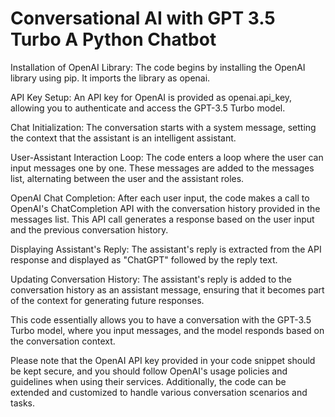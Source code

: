 # Conversational AI with GPT 3.5 Turbo A Python Chatbot

Installation of OpenAI Library: The code begins by installing the OpenAI library using pip. It imports the library as openai.

API Key Setup: An API key for OpenAI is provided as openai.api_key, allowing you to authenticate and access the GPT-3.5 Turbo model.

Chat Initialization: The conversation starts with a system message, setting the context that the assistant is an intelligent assistant.

User-Assistant Interaction Loop: The code enters a loop where the user can input messages one by one. These messages are added to the messages list, alternating between the user and the assistant roles.

OpenAI Chat Completion: After each user input, the code makes a call to OpenAI's ChatCompletion API with the conversation history provided in the messages list. This API call generates a response based on the user input and the previous conversation history.

Displaying Assistant's Reply: The assistant's reply is extracted from the API response and displayed as "ChatGPT" followed by the reply text.

Updating Conversation History: The assistant's reply is added to the conversation history as an assistant message, ensuring that it becomes part of the context for generating future responses.

This code essentially allows you to have a conversation with the GPT-3.5 Turbo model, where you input messages, and the model responds based on the conversation context.

Please note that the OpenAI API key provided in your code snippet should be kept secure, and you should follow OpenAI's usage policies and guidelines when using their services. Additionally, the code can be extended and customized to handle various conversation scenarios and tasks.
